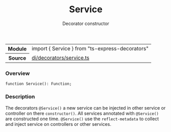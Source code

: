 <header class="symbol-info-header">    <h1 id="service">Service</h1>    <label class="symbol-info-type-label decorator">Decorator</label>    <label class="api-type-label constructor">constructor</label>  </header>
<section class="symbol-info">      <table class="is-full-width">        <tbody>        <tr>          <th>Module</th>          <td>            <div class="lang-typescript">                <span class="token keyword">import</span> { Service }                 <span class="token keyword">from</span>                 <span class="token string">"ts-express-decorators"</span>                            </div>          </td>        </tr>        <tr>          <th>Source</th>          <td>            <a href="https://romakita.github.io/ts-express-decorators/#//blob/v2.9.1/src/di/decorators/service.ts#L0-L0">                di/decorators/service.ts            </a>        </td>        </tr>                </tbody>      </table>    </section>

### Overview

<pre><code class="typescript-lang">function <span class="token function">Service</span><span class="token punctuation">(</span><span class="token punctuation">)</span><span class="token punctuation">:</span> Function<span class="token punctuation">;</span></code></pre>

### Description

The decorators `@Service()` a new service can be injected in other service or controller on there `constructor()`.
All services annotated with `@Service()` are constructed one time.
`@Service()` use the `reflect-metadata` to collect and inject service on controllers or other services.
